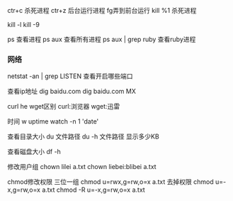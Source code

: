 ctr+c 杀死进程
ctr+z 后台运行进程 fg弄到前台运行
kill %1 杀死进程

kill -l
kill -9

ps  查看进程
ps aux 查看所有进程
ps aux | grep ruby 查看ruby进程

### 网络
netstat -an | grep LISTEN 查看开启哪些端口

查看ip地址
dig baidu.com 
dig baidu.com MX

curl he wget区别
curl:浏览器 
wget:迅雷


时间
w
uptime 
watch -n 1 'date'

查看目录大小
du 文件路径
du -h 文件路径 显示多少KB

查看磁盘大小
df -h 

修改用户组
chown lilei a.txt
chown liebei:blibei a.txt

chmod修改权限 三位一组
chmod u=rwx,g=rw,o=x a.txt
去掉权限
chmod u=-x,g=rw,o=x a.txt
chmod -R u=-x,g=rw,o=x a.txt